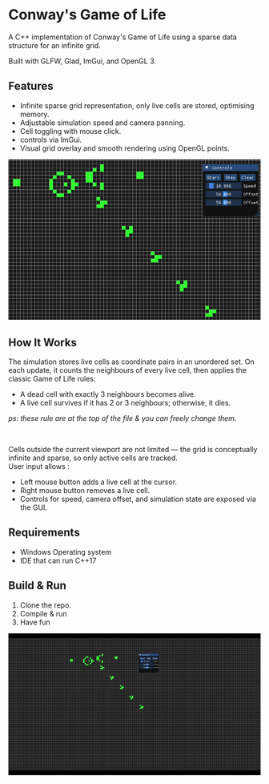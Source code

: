 # Conway's Game of Life

A C++ implementation of Conway's Game of Life using a sparse data structure for an infinite grid. 

Built with GLFW, Glad, ImGui, and OpenGL 3.

## Features

- Infinite sparse grid representation, only live cells are stored, optimising memory.
- Adjustable simulation speed and camera panning.
- Cell toggling with mouse click.
- controls via ImGui.
- Visual grid overlay and smooth rendering using OpenGL points.

![Glider Gun](https://github.com/Loris-Moreau/Game-of-Life/blob/main/Images/GliderGun.png "Glider Gun")

## How It Works

The simulation stores live cells as coordinate pairs in an unordered set. On each update, it counts the neighbours of every live cell, then applies the classic Game of Life rules:

- A dead cell with exactly 3 neighbours becomes alive.
- A live cell survives if it has 2 or 3 neighbours; otherwise, it dies.

<i>ps: these rule are at the top of the file & you can freely change them.</i>

<br>

Cells outside the current viewport are not limited — the grid is conceptually infinite and sparse, so only active cells are tracked.
<br>
User input allows :
- Left mouse button adds a live cell at the cursor.
- Right mouse button removes a live cell.
- Controls for speed, camera offset, and simulation state are exposed via the GUI.

## Requirements

- Windows Operating system
- IDE that can run C++17

## Build & Run

1. Clone the repo.
2. Compile & run
3. Have fun

![](https://github.com/Loris-Moreau/Game-of-Life/blob/main/Images/GliderGun.gif)
